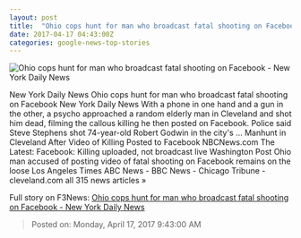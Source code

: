 ```yaml
---
layout: post
title:  "Ohio cops hunt for man who broadcast fatal shooting on Facebook - New York Daily News"
date: 2017-04-17 04:43:00Z
categories: google-news-top-stories
---
```


![Ohio cops hunt for man who broadcast fatal shooting on Facebook - New York Daily News](http://assets.nydailynews.com/polopoly_fs/1.3063024.1492380494!/img/httpImage/image.jpg_gen/derivatives/landscape_1200/article-cleveland-0416.jpg)

New York Daily News Ohio cops hunt for man who broadcast fatal shooting on Facebook New York Daily News With a phone in one hand and a gun in the other, a psycho approached a random elderly man in Cleveland and shot him dead, filming the callous killing he then posted on Facebook. Police said Steve Stephens shot 74-year-old Robert Godwin in the city's ... Manhunt in Cleveland After Video of Killing Posted to Facebook NBCNews.com The Latest: Facebook: Killing uploaded, not broadcast live Washington Post Ohio man accused of posting video of fatal shooting on Facebook remains on the loose Los Angeles Times ABC News - BBC News - Chicago Tribune - cleveland.com all 315 news articles »


Full story on F3News: [Ohio cops hunt for man who broadcast fatal shooting on Facebook - New York Daily News](http://www.f3nws.com/n/uxpBND)

> Posted on: Monday, April 17, 2017 9:43:00 AM
